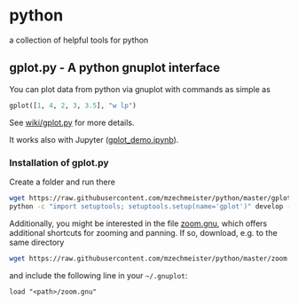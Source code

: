 # python
a collection of helpful tools for python

## gplot.py - A python gnuplot interface

You can plot data from python via gnuplot with commands as simple as

```python
gplot([1, 4, 2, 3, 3.5], "w lp")
```

See [wiki/gplot.py](https://github.com/mzechmeister/python/wiki/gplot.py) for more details.

It works also with Jupyter ([gplot_demo.ipynb](https://github.com/mzechmeister/python/blob/master/gplot_demo.ipynb)).

### Installation of gplot.py

Create a folder and run there

```bash
wget https://raw.githubusercontent.com/mzechmeister/python/master/gplot.py
python -c "import setuptools; setuptools.setup(name='gplot')" develop --user
```

Additionally, you might be interested in the file [zoom.gnu](https://github.com/mzechmeister/python/blob/master/zoom.gnu), which offers additional shortcuts for zooming and panning.
If so, download, e.g. to the same directory
```bash
wget https://raw.githubusercontent.com/mzechmeister/python/master/zoom.gnu
```
and include the following line in your `~/.gnuplot`:
```
load "<path>/zoom.gnu"
```
